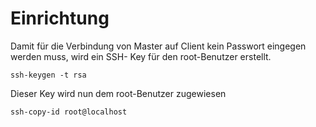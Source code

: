 # Einrichtung

Damit für die Verbindung von Master auf Client kein Passwort eingegen werden muss, wird ein SSH-
Key für den root-Benutzer erstellt.

```
ssh-keygen -t rsa
```
Dieser Key wird nun dem root-Benutzer zugewiesen
```
ssh-copy-id root@localhost
```
